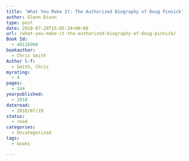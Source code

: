 ```yaml
---
title: 'What You Make It: The Authorized Biography of Doug Pinnick'
author: Glenn Dixon
type: post
date: 2018-07-28T15:05:34+00:00
url: /what-you-make-it-the-authorized-biography-of-doug-pinnick/
Book Id:
  - 40116990
bookauthor:
  - Chris Smith
Author l-f:
  - Smith, Chris
myrating:
  - 4
pages:
  - 144
yearpublished:
  - 2018
dateread:
  - 2018/07/19
status:
  - read
categories:
  - Uncategorized
tags:
  - books

---
```


